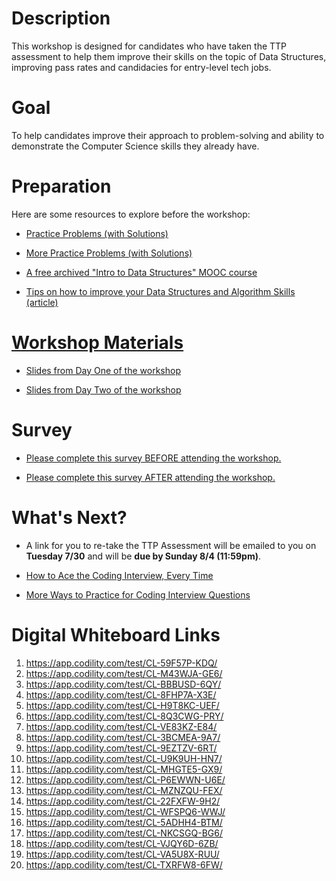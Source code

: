 # Description

This workshop is designed for candidates who have taken the TTP assessment to help them improve their skills on the topic of Data Structures, improving pass rates and candidacies for entry-level tech jobs.


# Goal

To help candidates improve their approach to problem-solving and ability to demonstrate the Computer Science skills they already have.


# Preparation

Here are some resources to explore before the workshop:

* <a href="https://github.com/NYC-TTP/algorithms_and_data_structures/blob/master/README.md">Practice Problems (with Solutions)
  
* <a href="https://github.com/NYC-TTP/Data-Structures-Algorithms/blob/master/README.md">More Practice Problems (with Solutions)
  
* <a href="https://www.edx.org/course/introduction-to-data-structures">A free archived "Intro to Data Structures" MOOC course</a>

* <a href="https://medium.com/@fabianterh/how-to-improve-your-data-structures-algorithms-and-problem-solving-skills-af50971cba60">Tips on how to improve your Data Structures and Algorithm Skills (article)


# Workshop Materials

* <a href="https://drive.google.com/file/d/122qI05sYZIi6pVrR2nAUMAk3uM6bOIhj/view?usp=sharing">Slides from Day One of the workshop</a>

* <a href="https://drive.google.com/file/d/1eluaMP_pdZEOHHztxu2FnjKOms9p7wVc/view?usp=sharing">Slides from Day Two of the workshop</a>


# Survey

* <a href="https://docs.google.com/forms/d/1tbpk3ea93bua-zKpCUCHQYk-CmaPkXvDzpGvbP1NqG0/edit?usp=sharing">Please complete this survey BEFORE attending the workshop.</a>

* <a href="https://forms.gle/Gg9MajoFwkHci6176">Please complete this survey AFTER attending the workshop.</a>


# What's Next?

* A link for you to re-take the TTP Assessment will be emailed to you on <b>Tuesday 7/30</b> and will be <b>due by Sunday 8/4 (11:59pm)</b>.

* <a href="https://medium.com/@nick.ciubotariu/ace-the-coding-interview-every-time-d169ce1fd3fc">How to Ace the Coding Interview, Every Time </a>

* <a href="https://www.pluralsight.com/blog/career/5-ways-practice-coding-interview">More Ways to Practice for Coding Interview Questions</a>


# Digital Whiteboard Links
1. https://app.codility.com/test/CL-59F57P-KDQ/
2. https://app.codility.com/test/CL-M43WJA-GE6/
3. https://app.codility.com/test/CL-BBBUSD-6QY/
4. https://app.codility.com/test/CL-8FHP7A-X3E/
5. https://app.codility.com/test/CL-H9T8KC-UEF/
6. https://app.codility.com/test/CL-8Q3CWG-PRY/
7. https://app.codility.com/test/CL-VE83KZ-E84/
8. https://app.codility.com/test/CL-3BCMEA-9A7/
9. https://app.codility.com/test/CL-9EZTZV-6RT/
10. https://app.codility.com/test/CL-U9K9UH-HN7/
11. https://app.codility.com/test/CL-MHGTE5-GX9/
12. https://app.codility.com/test/CL-P6EWWN-U6E/
13. https://app.codility.com/test/CL-MZNZQU-FEX/
14. https://app.codility.com/test/CL-22FXFW-9H2/
15. https://app.codility.com/test/CL-WFSPQ6-WWJ/
16. https://app.codility.com/test/CL-5ADHH4-BTM/
17. https://app.codility.com/test/CL-NKCSGQ-BG6/
18. https://app.codility.com/test/CL-VJQY6D-6ZB/
19. https://app.codility.com/test/CL-VA5U8X-RUU/
20. https://app.codility.com/test/CL-TXRFW8-6FW/

